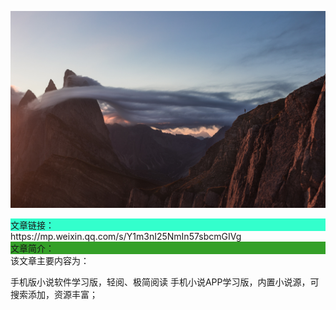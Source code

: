 ![img](./assets/alex-gruber-z_IL2jBFsqM-unsplash.jpg)

<div style="background-color:#33ffcc">文章链接：</div>
https://mp.weixin.qq.com/s/Y1m3nI25NmIn57sbcmGIVg

<div style="background-color:RGB(52,160,40)">文章简介：</div>
该文章主要内容为：

手机版小说软件学习版，轻阅、极简阅读 手机小说APP学习版，内置小说源，可搜索添加，资源丰富；
